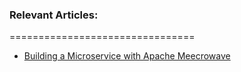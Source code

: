 ### Relevant Articles: 
================================
- [Building a Microservice with Apache Meecrowave](http://www.baeldung.com/apache-meecrowave)
